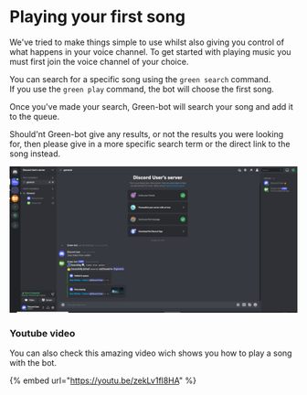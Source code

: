 # Playing your first song

We've tried to make things simple to use whilst also giving you control of what happens in your voice channel. To get started with playing music you must first join the voice channel of your choice.

You can search for a specific song using the `green search` command.\
If you use the `green play` command, the bot will choose the first song.

Once you've made your search, Green-bot will search your song and add it to the queue.

Should'nt Green-bot give any results, or not the results you were looking for, then please give in a more specific search term or the direct link to the song instead.

![Playing music with Green-bot](<.gitbook/assets/image (31).png>)

### Youtube video

You can also check this amazing video wich shows you how to play a song with the bot.

{% embed url="https://youtu.be/zekLv1fl8HA" %}
